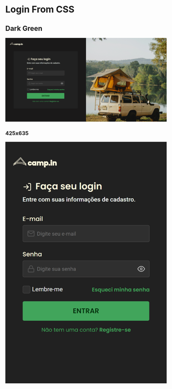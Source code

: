 # Login From CSS

## Dark Green
![preview](./Login-From-CSS-Dark-Green.png)

### 425x635
![preview](./Login-From-CSS-Dark-Green-425x635.png)

